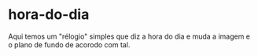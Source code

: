 # hora-do-dia

Aqui temos um "rélogio" simples que diz a hora do dia e muda a imagem e o plano de fundo de acorodo com tal.
